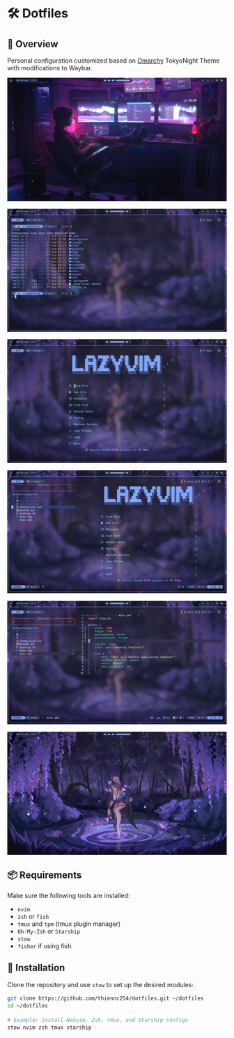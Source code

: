 # 🛠️ Dotfiles

## 📌 Overview

Personal configuration customized based on [Omarchy](https://omarchy.org/) TokyoNight Theme with modifications to Waybar.

![Screen1](snaps/snap1.png)

![Screen2](snaps/snap2.png)

![Screen3](snaps/snap3.png)

![Screen4](snaps/snap4.png)

![Screen5](snaps/snap5.png)

![Screen6](snaps/snap6.png)

## 📦 Requirements

Make sure the following tools are installed:

- `nvim`
- `zsh` or `fish`
- `tmux` and `tpm` (tmux plugin manager)
- `Oh-My-Zsh` or `Starship`
- `stow`
- `fisher` if using fish

## 🚀 Installation

Clone the repository and use `stow` to set up the desired modules:

```sh
git clone https://github.com/thiennc254/dotfiles.git ~/dotfiles
cd ~/dotfiles

# Example: install Neovim, Zsh, tmux, and Starship configs
stow nvim zsh tmux starship
```
